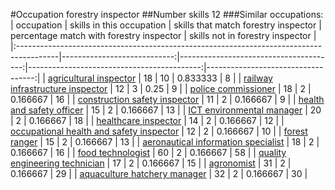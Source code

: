 #Occupation forestry inspector
##Number skills 12
###Similar occupations:
| occupation                                                                              |   skills in this occupation |   skills that match forestry inspector |   percentage match with forestry inspector |   skills not in forestry inspector |
|:----------------------------------------------------------------------------------------|----------------------------:|---------------------------------------:|-------------------------------------------:|-----------------------------------:|
| [agricultural inspector](agricultural_inspector.md)                                     |                          18 |                                     10 |                                   0.833333 |                                  8 |
| [railway infrastructure inspector](railway_infrastructure_inspector.md)                 |                          12 |                                      3 |                                   0.25     |                                  9 |
| [police commissioner](police_commissioner.md)                                           |                          18 |                                      2 |                                   0.166667 |                                 16 |
| [construction safety inspector](construction_safety_inspector.md)                       |                          11 |                                      2 |                                   0.166667 |                                  9 |
| [health and safety officer](health_and_safety_officer.md)                               |                          15 |                                      2 |                                   0.166667 |                                 13 |
| [ICT environmental manager](ICT_environmental_manager.md)                               |                          20 |                                      2 |                                   0.166667 |                                 18 |
| [healthcare inspector](healthcare_inspector.md)                                         |                          14 |                                      2 |                                   0.166667 |                                 12 |
| [occupational health and safety inspector](occupational_health_and_safety_inspector.md) |                          12 |                                      2 |                                   0.166667 |                                 10 |
| [forest ranger](forest_ranger.md)                                                       |                          15 |                                      2 |                                   0.166667 |                                 13 |
| [aeronautical information specialist](aeronautical_information_specialist.md)           |                          18 |                                      2 |                                   0.166667 |                                 16 |
| [food technologist](food_technologist.md)                                               |                          60 |                                      2 |                                   0.166667 |                                 58 |
| [quality engineering technician](quality_engineering_technician.md)                     |                          17 |                                      2 |                                   0.166667 |                                 15 |
| [agronomist](agronomist.md)                                                             |                          31 |                                      2 |                                   0.166667 |                                 29 |
| [aquaculture hatchery manager](aquaculture_hatchery_manager.md)                         |                          32 |                                      2 |                                   0.166667 |                                 30 |
